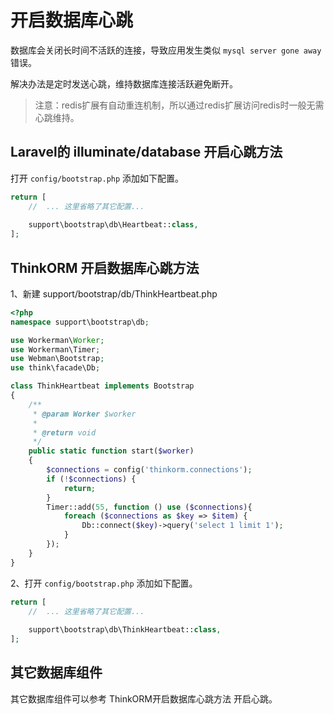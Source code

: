# 开启数据库心跳

数据库会关闭长时间不活跃的连接，导致应用发生类似 `mysql server gone away` 错误。

解决办法是定时发送心跳，维持数据库连接活跃避免断开。

> 注意：redis扩展有自动重连机制，所以通过redis扩展访问redis时一般无需心跳维持。

## Laravel的 illuminate/database 开启心跳方法

打开 `config/bootstrap.php` 添加如下配置。

```php
return [
    //  ... 这里省略了其它配置...
    
    support\bootstrap\db\Heartbeat::class,
];
```

## ThinkORM 开启数据库心跳方法

1、新建 support/bootstrap/db/ThinkHeartbeat.php
```php
<?php
namespace support\bootstrap\db;

use Workerman\Worker;
use Workerman\Timer;
use Webman\Bootstrap;
use think\facade\Db;

class ThinkHeartbeat implements Bootstrap
{
    /**
     * @param Worker $worker
     *
     * @return void
     */
    public static function start($worker)
    {
        $connections = config('thinkorm.connections');
        if (!$connections) {
            return;
        }
        Timer::add(55, function () use ($connections){
            foreach ($connections as $key => $item) {
                Db::connect($key)->query('select 1 limit 1');
            }
        });
    }
}

```

2、打开 `config/bootstrap.php` 添加如下配置。

```php
return [
    //  ... 这里省略了其它配置...
    
    support\bootstrap\db\ThinkHeartbeat::class,
];
```

## 其它数据库组件

其它数据库组件可以参考 ThinkORM开启数据库心跳方法 开启心跳。

